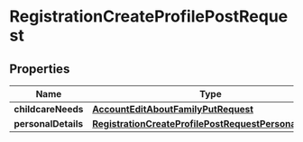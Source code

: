 

# RegistrationCreateProfilePostRequest


## Properties

| Name | Type | Description | Notes |
|------------ | ------------- | ------------- | -------------|
|**childcareNeeds** | [**AccountEditAboutFamilyPutRequest**](AccountEditAboutFamilyPutRequest.md) |  |  |
|**personalDetails** | [**RegistrationCreateProfilePostRequestPersonalDetails**](RegistrationCreateProfilePostRequestPersonalDetails.md) |  |  |



